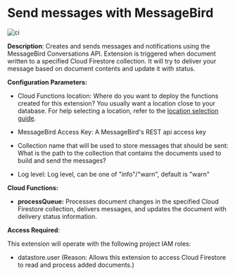 # Send messages with MessageBird

![ci](https://github.com/messagebird/firebase-extensions/workflows/ci/badge.svg)

**Description**: Creates and sends messages and notifications using the MessageBird Conversations API.
Extension is triggered when document written to a specified Cloud Firestore collection. It will try to deliver your message based on document contents and update it with status.

**Configuration Parameters:**

* Cloud Functions location: Where do you want to deploy the functions created for this extension? You usually want a location close to your database. For help selecting a location, refer to the [location selection guide](https://firebase.google.com/docs/functions/locations).

* MessageBird Access Key: A MessageBird's REST api access key

* Collection name that will be used to store messages that should be sent: What is the path to the collection that contains the documents used to build and send the messages?

* Log level: Log level, can be one of "info"/"warn", default is "warn"

**Cloud Functions:**

* **processQueue:** Processes document changes in the specified Cloud Firestore collection, delivers messages, and updates the document with delivery status information.

**Access Required**:

This extension will operate with the following project IAM roles:

* datastore.user (Reason: Allows this extension to access Cloud Firestore to read and process added documents.)
